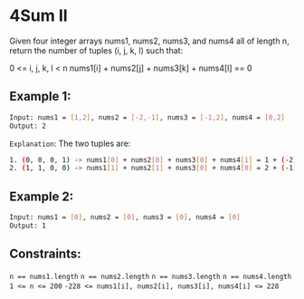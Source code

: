 # 4Sum II

Given four integer arrays nums1, nums2, nums3, and nums4 all of length n, return the number of tuples (i, j, k, l) such that:

0 <= i, j, k, l < n
nums1[i] + nums2[j] + nums3[k] + nums4[l] == 0

## Example 1:

```bash
Input: nums1 = [1,2], nums2 = [-2,-1], nums3 = [-1,2], nums4 = [0,2]
Output: 2
```

`Explanation`:
The two tuples are:

```bash
1. (0, 0, 0, 1) -> nums1[0] + nums2[0] + nums3[0] + nums4[1] = 1 + (-2) + (-1) + 2 = 0
2. (1, 1, 0, 0) -> nums1[1] + nums2[1] + nums3[0] + nums4[0] = 2 + (-1) + (-1) + 0 = 0
```

## Example 2:

```bash
Input: nums1 = [0], nums2 = [0], nums3 = [0], nums4 = [0]
Output: 1
```

## Constraints:

`n == nums1.length`
`n == nums2.length`
`n == nums3.length`
`n == nums4.length`
`1 <= n <= 200`
`-228 <= nums1[i], nums2[i], nums3[i], nums4[i] <= 228`